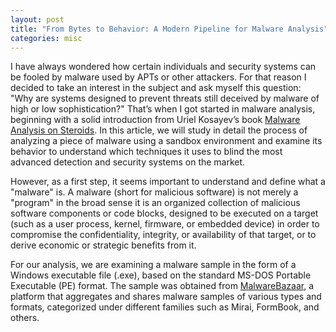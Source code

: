 ```yaml
---
layout: post
title: "From Bytes to Behavior: A Modern Pipeline for Malware Analysis"
categories: misc
---
```


I have always wondered how certain individuals and security systems can be fooled by malware used by APTs or other attackers. For that reason I decided to take an interest in the subject and ask myself this question: "Why are systems designed to prevent threats still deceived by malware of high or low sophistication?" That’s when I got started in malware analysis, beginning with a solid introduction from Uriel Kosayev’s book [Malware Analysis on Steroids](https://www.amazon.com/MAoS-Analysis-Steroids-Real-World-Engineering/dp/B0FQDGZGZW). In this article, we will study in detail the process of analyzing a piece of malware using a sandbox environment and examine its behavior to understand which techniques it uses to blind the most advanced detection and security systems on the market.

However, as a first step, it seems important to understand and define what a "malware" is. A malware (short for malicious software) is not merely a "program" in the broad sense it is an organized collection of malicious software components or code blocks, designed to be executed on a target (such as a user process, kernel, firmware, or embedded device) in order to compromise the confidentiality, integrity, or availability of that target, or to derive economic or strategic benefits from it.

For our analysis, we are examining a malware sample in the form of a Windows executable file (.exe), based on the standard MS-DOS Portable Executable (PE) format. The sample was obtained from [MalwareBazaar](https://bazaar.abuse.ch/), a platform that aggregates and shares malware samples of various types and formats, categorized under different families such as Mirai, FormBook, and others.
